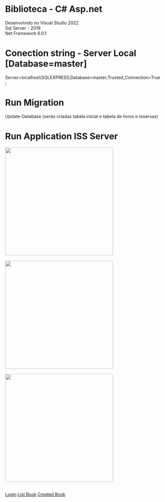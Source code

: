 # Biblioteca - C# Asp.net
Desenvolvido no Visual Studio 2022 <br />
Sql Server - 2019 <br />
Net Framework 6.0.1 <br />

# Conection string - Server Local [Database=master]
Server=localhost\\SQLEXPRESS;Database=master;Trusted_Connection=True;

# Run Migration
Update-Database (serão criadas tabela inicial e tabela de livros e reservas)

# Run Application ISS Server

<div alig="center">
  <img src="https://user-images.githubusercontent.com/34069617/152873315-ff87da89-d156-458d-977e-63522e7f13ea.png" width="350px" />
</div>  <br />
<div alig="center">
  <img src="https://user-images.githubusercontent.com/34069617/152873797-28072553-87a3-4507-91e0-967f665b297e.png" width="350px" />
</div>  <br />
<div alig="center">
  <img src="https://user-images.githubusercontent.com/34069617/152873934-025a228b-af74-457f-b7c5-c15923c34bb6.png" width="350px" />  
</div> <br />

[Login](https://github.com/xarlys/vaga-csharp/blob/main/readme-img/login-c.png)
[List Book](https://github.com/xarlys/vaga-csharp/blob/main/readme-img/list-book-c.png)
[Created Book](https://github.com/xarlys/vaga-csharp/blob/main/readme-img/created-book-c.png)
